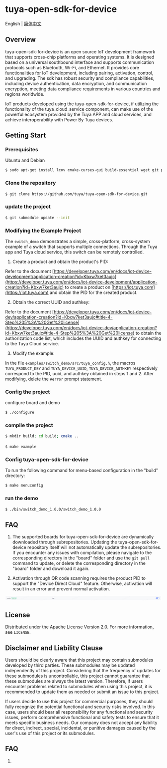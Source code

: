# tuya-open-sdk-for-device
English | [简体中文](README_zh.md)

## Overview
tuya-open-sdk-for-device is an open source IoT development framework that supports cross-chip platforms and operating systems. It is designed based on a universal southbound interface and supports communication protocols such as Bluetooth, Wi-Fi, and Ethernet. It provides core functionalities for IoT development, including pairing, activation, control, and upgrading.
The sdk has robust security and compliance capabilities, including device authentication, data encryption, and communication encryption, meeting data compliance requirements in various countries and regions worldwide.

IoT products developed using the tuya-open-sdk-for-device, if utilizing the functionality of the tuya_cloud_service component, can make use of the powerful ecosystem provided by the Tuya APP and cloud services, and achieve interoperability with Power By Tuya devices.

## Getting Start

### Prerequisites
Ubuntu and Debian

```sh
$ sudo apt-get install lcov cmake-curses-gui build-essential wget git python3 libc6-i386 libsystemd-dev
```

### Clone the repository

```sh
$ git clone https://github.com/tuya/tuya-open-sdk-for-device.git
```

### update the project

```sh
$ git submodule update --init
```

### Modifying the Example Project
The `switch_demo` demonstrates a simple, cross-platform, cross-system example of a switch that supports multiple connections. Through the Tuya app and Tuya cloud service, this switch can be remotely controlled.

1. Create a product and obtain the product's PID:

Refer to the document [https://developer.tuya.com/en/docs/iot-device-development/application-creation?id=Kbxw7ket3aujc](https://developer.tuya.com/en/docs/iot-device-development/application-creation?id=Kbxw7ket3aujc) to create a product on [https://iot.tuya.com](https://iot.tuya.com) and obtain the PID for the created product.

2. Obtain the correct UUID and authkey:

Refer to the document [https://developer.tuya.com/en/docs/iot-device-dev/application-creation?id=Kbxw7ket3aujc#title-4-Step%205%3A%20Get%20license](https://developer.tuya.com/en/docs/iot-device-dev/application-creation?id=Kbxw7ket3aujc#title-4-Step%205%3A%20Get%20license) to obtain the authorization code list, which includes the UUID and authkey for connecting to the Tuya Cloud service.

3. Modify the example:

In the file `examples/switch_demo/src/tuya_config.h`, the macros `TUYA_PRODUCT_KEY` and `TUYA_DEVICE_UUID`, `TUYA_DEVICE_AUTHKEY` respectively correspond to the PID, uuid, and authkey obtained in steps 1 and 2. After modifying, delete the `#error` prompt statement.

### Config the project
configure board and demo

```sh
$ ./configure
```

### compile the project

```sh
$ mkdir build; cd build; cmake ..

$ make example
```

### Config tuya-open-sdk-for-device
To run the following command for menu-based configuration in the "build" directory:

```sh
$ make menuconfig
```

### run the demo

```sh
$ ./bin/switch_demo_1.0.0/switch_demo_1.0.0
```

## FAQ
1. The supported boards for tuya-open-sdk-for-device are dynamically downloaded through subrepositories. Updating the tuya-open-sdk-for-device repository itself will not automatically update the subrepositories. If you encounter any issues with compilation, please navigate to the corresponding directory in the "board" folder and use the `git pull` command to update, or delete the corresponding directory in the "board" folder and download it again.

2. Activation through QR code scanning requires the product PID to support the "Device Direct Cloud" feature. Otherwise, activation will result in an error and prevent normal activation.

![qrencode](docs/images/en/qrencode.png)


## License
Distributed under the Apache License Version 2.0. For more information, see `LICENSE`.


## Disclaimer and Liability Clause

Users should be clearly aware that this project may contain submodules developed by third parties. These submodules may be updated independently of this project. Considering that the frequency of updates for these submodules is uncontrollable, this project cannot guarantee that these submodules are always the latest version. Therefore, if users encounter problems related to submodules when using this project, it is recommended to update them as needed or submit an issue to this project.

If users decide to use this project for commercial purposes, they should fully recognize the potential functional and security risks involved. In this case, users should bear all responsibility for any functional and security issues, perform comprehensive functional and safety tests to ensure that it meets specific business needs. Our company does not accept any liability for direct, indirect, special, incidental, or punitive damages caused by the user's use of this project or its submodules.


## FAQ
1. 